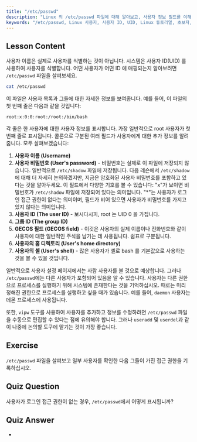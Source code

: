 ```yaml
---
title: "/etc/passwd"
description: "Linux 의 /etc/passwd 파일에 대해 알아보고, 사용자 정보 필드를 이해하며, UID 가 어떻게 작동하는지 알아봅니다. 이 필수 구성 파일을 탐색합니다."
keywords: "/etc/passwd, Linux 사용자, 사용자 ID, UID, Linux 튜토리얼, 초보자, 가이드, Linux 명령어"
---
```


## Lesson Content

사용자 이름은 실제로 사용자를 식별하는 것이 아닙니다. 시스템은 사용자 ID(UID) 를 사용하여 사용자를 식별합니다. 어떤 사용자가 어떤 ID 에 매핑되는지 알아보려면 `/etc/passwd` 파일을 살펴보세요.

```bash
cat /etc/passwd
```

이 파일은 사용자 목록과 그들에 대한 자세한 정보를 보여줍니다. 예를 들어, 이 파일의 첫 번째 줄은 다음과 같을 것입니다:

```plaintext
root:x:0:0:root:/root:/bin/bash
```

각 줄은 한 사용자에 대한 사용자 정보를 표시합니다. 가장 일반적으로 root 사용자가 첫 번째 줄로 표시됩니다. 콜론으로 구분된 여러 필드가 사용자에게 대한 추가 정보를 알려줍니다. 모두 살펴보겠습니다:

1. **사용자 이름 (Username)**
2. **사용자 비밀번호 (User's password)** - 비밀번호는 실제로 이 파일에 저장되지 않습니다. 일반적으로 `/etc/shadow` 파일에 저장됩니다. 다음 레슨에서 `/etc/shadow`에 대해 더 자세히 논의하겠지만, 지금은 암호화된 사용자 비밀번호를 포함하고 있다는 것을 알아두세요. 이 필드에서 다양한 기호를 볼 수 있습니다: "x"가 보이면 비밀번호가 `/etc/shadow` 파일에 저장되어 있다는 의미입니다. "\*"는 사용자가 로그인 접근 권한이 없다는 의미이며, 필드가 비어 있으면 사용자가 비밀번호를 가지고 있지 않다는 의미입니다.
3. **사용자 ID (The user ID)** - 보시다시피, root 는 UID 0 을 가집니다.
4. **그룹 ID (The group ID)**
5. **GECOS 필드 (GECOS field)** - 이것은 사용자의 실제 이름이나 전화번호와 같이 사용자에 대한 일반적인 주석을 남기는 데 사용됩니다. 쉼표로 구분됩니다.
6. **사용자의 홈 디렉토리 (User's home directory)**
7. **사용자의 셸 (User's shell)** - 많은 사용자가 셸로 bash 를 기본값으로 사용하는 것을 볼 수 있을 것입니다.

일반적으로 사용자 설정 페이지에서는 사람 사용자를 볼 것으로 예상합니다. 그러나 `/etc/passwd`에는 다른 사용자가 포함되어 있음을 알 수 있습니다. 사용자는 다른 권한으로 프로세스를 실행하기 위해 시스템에 존재한다는 것을 기억하십시오. 때로는 미리 정해진 권한으로 프로세스를 실행하고 싶을 때가 있습니다. 예를 들어, `daemon` 사용자는 데몬 프로세스에 사용됩니다.

또한, `vipw` 도구를 사용하여 사용자를 추가하고 정보를 수정하려면 `/etc/passwd` 파일을 수동으로 편집할 수 있다는 점에 유의해야 합니다. 그러나 `useradd` 및 `userdel`과 같이 나중에 논의할 도구에 맡기는 것이 가장 좋습니다.

## Exercise

`/etc/passwd` 파일을 살펴보고 일부 사용자를 확인한 다음 그들이 가진 접근 권한을 기록하십시오.

## Quiz Question

사용자가 로그인 접근 권한이 없는 경우, `/etc/passwd`에서 어떻게 표시됩니까?

## Quiz Answer

-
